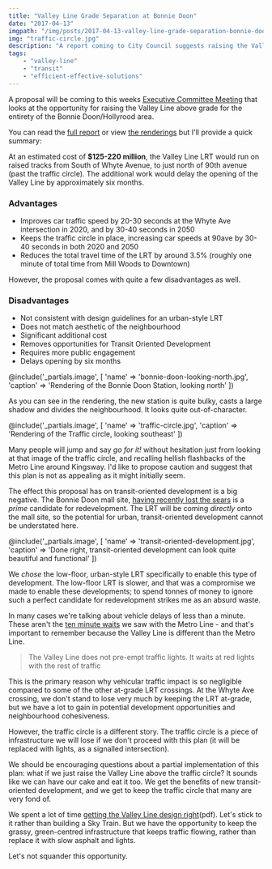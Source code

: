 ```yaml
---
title: "Valley Line Grade Separation at Bonnie Doon"
date: "2017-04-13"
imgpath: "/img/posts/2017-04-13-valley-line-grade-separation-bonnie-doon/"
img: "traffic-circle.jpg"
description: "A report coming to City Council suggests raising the Valley Line LRT near Bonnie Doon. But is it really the best idea?"
tags: 
    - "valley-line"
    - "transit"
    - "efficient-effective-solutions"
---
```


A proposal will be coming to this weeks [Executive Committee Meeting](http://sirepub.edmonton.ca/sirepub/mtgviewer.aspx?meetid=1860&doctype=AGENDA)
that looks at the opportunity for raising the Valley Line above grade for the entirety of the Bonnie Doon/Hollyrood area.

You can read the [full report](/pdf/2017-04-13-valley-line-grade-separation-bonnie-doon/grade-separation-report.pdf) 
or view [the renderings](/pdf/2017-04-13-valley-line-grade-separation-bonnie-doon/renderings.pdf) but I'll provide a quick summary:

At an estimated cost of **$125-220 million**, the Valley Line LRT would run on raised tracks from South of Whyte Avenue,
to just north of 90th avenue (past the traffic circle). The additional work would delay the opening of the Valley Line by
approximately six months.

<div class="council-motion">
    <h3>Advantages</h3>
    <ul>
        <li>Improves car traffic speed by 20-30 seconds at the Whyte Ave intersection in 2020, and by 30-40 seconds in 2050</li>
        <li>Keeps the traffic circle in place, increasing car speeds at 90ave by 30-40 seconds in both 2020 and 2050</li>
        <li>Reduces the total travel time of the LRT by around 3.5% (roughly one minute of total time from Mill Woods to Downtown)</li>
    </ul>
</div>

However, the proposal comes with quite a few disadvantages as well.

<div class="council-motion">
    <h3>Disadvantages</h3>
    <ul>
        <li>Not consistent with design guidelines for an urban-style LRT</li>
        <li>Does not match aesthetic of the neighbourhood</li>
        <li>Significant additional cost</li>
        <li>Removes opportunities for Transit Oriented Development</li>
        <li>Requires more public engagement</li>
        <li>Delays opening by six months</li>
    </ul>
</div>

@include('_partials.image', [ 'name' => 'bonnie-doon-looking-north.jpg', 'caption' => 'Rendering of the Bonnie Doon Station, looking north' ])

As you can see in the rendering, the new station is quite bulky, casts a large shadow and divides the neighbourhood. It looks
quite out-of-character.

@include('_partials.image', [ 'name' => 'traffic-circle.jpg', 'caption' => 'Rendering of the Traffic circle, looking southeast' ])

Many people will jump and say _go for it!_ without hesitation just from looking at that image of the traffic circle, and 
recalling hellish flashbacks of the Metro Line around Kingsway. I'd like to propose caution and suggest that this plan
is not as appealing as it might initially seem.

The effect this proposal has on transit-oriented development is a big negative. The Bonnie Doon mall site, [having recently lost the sears](http://globalnews.ca/news/2982282/sears-in-bonnie-doon-shopping-centre-will-close-by-end-of-january/)
is a _prime_ candidate for redevelopment. The LRT will be coming _directly_ onto the mall site, so the potential for urban, 
transit-oriented development cannot be understated here.

@include('_partials.image', [ 'name' => 'transit-oriented-development.jpg', 'caption' => 'Done right, transit-oriented development can look quite beautiful and functional' ])

We _chose_ the low-floor, urban-style LRT specifically to enable this type of development. The low-floor LRT is slower, and that
was a compromise we made to enable these developments; to spend tonnes of money to ignore such a perfect candidate for redevelopment
strikes me as an absurd waste.

In many cases we're talking about vehicle delays of less than a minute. These aren't the [ten minute waits](http://edmontonjournal.com/news/local-news/rush-hour-traffic-delayed-up-to-10-minutes-by-metro-line-lrt-city-says)
we saw with the Metro Line - and that's important to remember because the Valley Line is different than the Metro Line.

> The Valley Line does not pre-empt traffic lights. It waits at red lights with the rest of traffic

This is the primary reason why vehicular traffic impact is so negligible compared to some of the other
at-grade LRT crossings. At the Whyte Ave crossing, we don't stand to lose very much by keeping the LRT at-grade, but we have a lot
to gain in potential development opportunities and neighbourhood cohesiveness.

However, the traffic circle is a different story. The traffic circle is a piece of infrastructure we will lose if we
don't proceed with this plan (it will be replaced with lights, as a signalled intersection).

We should be encouraging questions about a partial implementation of this plan: what if we just raise the Valley Line above the traffic circle?
It sounds like we can have our cake and eat it too. We get the benefits of new transit-oriented development, and we get
to keep the traffic circle that many are very fond of.

We spent a lot of time [getting the Valley Line design right](https://www.edmonton.ca/documents/RoadsTraffic/2014_valley_lrt_design_guide.pdf)(pdf).
Let's stick to it rather than building a Sky Train. But we have the opportunity to keep the grassy, green-centred infrastructure
that keeps traffic flowing, rather than replace it with slow asphalt and lights.

Let's not squander this opportunity.

